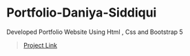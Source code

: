 # Portfolio-Daniya-Siddiqui
Developed Portfolio Website Using Html , Css and Bootstrap 5

><a href="https://danu-siddiqui.github.io/Portfolio-Daniya-Siddiqui/">Project Link</a>
